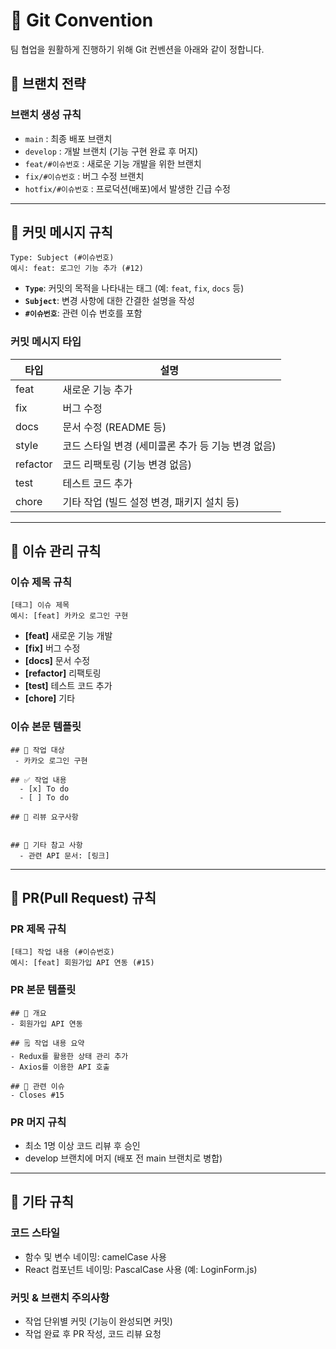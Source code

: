 # 🚀 Git Convention

팀 협업을 원활하게 진행하기 위해 Git 컨벤션을 아래와 같이 정합니다.


## 📌 브랜치 전략

### 브랜치 생성 규칙
- `main` : 최종 배포 브랜치
- `develop` : 개발 브랜치 (기능 구현 완료 후 머지)
- `feat/#이슈번호` : 새로운 기능 개발을 위한 브랜치
- `fix/#이슈번호` : 버그 수정 브랜치
- `hotfix/#이슈번호` : 프로덕션(배포)에서 발생한 긴급 수정

---

## 📌 커밋 메시지 규칙
```
Type: Subject (#이슈번호)
예시: feat: 로그인 기능 추가 (#12)
```
- **`Type`**: 커밋의 목적을 나타내는 태그 (예: `feat`, `fix`, `docs` 등)
- **`Subject`**: 변경 사항에 대한 간결한 설명을 작성
- **`#이슈번호`**: 관련 이슈 번호를 포함
    
### 커밋 메시지 타입
| 타입 | 설명 |
|------|------|
| feat | 새로운 기능 추가 |
| fix | 버그 수정 |
| docs | 문서 수정 (README 등) |
| style | 코드 스타일 변경 (세미콜론 추가 등 기능 변경 없음) |
| refactor | 코드 리팩토링 (기능 변경 없음) |
| test | 테스트 코드 추가 |
| chore | 기타 작업 (빌드 설정 변경, 패키지 설치 등) |

---

## 📌 이슈 관리 규칙

### 이슈 제목 규칙
```
[태그] 이슈 제목
예시: [feat] 카카오 로그인 구현
```

- **[feat]** 새로운 기능 개발  
- **[fix]** 버그 수정  
- **[docs]** 문서 수정  
- **[refactor]** 리팩토링  
- **[test]** 테스트 코드 추가  
- **[chore]** 기타  
  
### 이슈 본문 템플릿
```
## 📄 작업 대상
 - 카카오 로그인 구현

## ✅ 작업 내용
  - [x] To do
  - [ ] To do 

## 💬 리뷰 요구사항
	

## 📎 기타 참고 사항
  - 관련 API 문서: [링크]
```
 
---

## 📌 PR(Pull Request) 규칙

### PR 제목 규칙
```
[태그] 작업 내용 (#이슈번호)
예시: [feat] 회원가입 API 연동 (#15)
```

### PR 본문 템플릿
```
## 📌 개요
- 회원가입 API 연동

## 🗒️ 작업 내용 요약
- Redux를 활용한 상태 관리 추가
- Axios를 이용한 API 호출

## 🔗 관련 이슈
- Closes #15 
```

### PR 머지 규칙
- 최소 1명 이상 코드 리뷰 후 승인
- develop 브랜치에 머지 (배포 전 main 브랜치로 병합)

---

## 📌 기타 규칙

### 코드 스타일
- 함수 및 변수 네이밍: camelCase 사용
- React 컴포넌트 네이밍: PascalCase 사용 (예: LoginForm.js)

### 커밋 & 브랜치 주의사항
- 작업 단위별 커밋 (기능이 완성되면 커밋)
- 작업 완료 후 PR 작성, 코드 리뷰 요청
